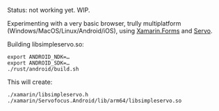 Status: not working yet. WIP.

Experimenting with a very basic browser, trully multiplatform (Windows/MacOS/Linux/Android/iOS),
using [Xamarin.Forms](https://xamarin.com/forms) and [Servo](https://servo.org/).

Building libsimpleservo.so:
```shell
export ANDROID_NDK=…
export ANDROID_SDK=…
./rust/android/build.sh
```

This will create:
```shell
./xamarin/libsimpleservo.h
./xamarin/Servofocus.Android/lib/arm64/libsimpleservo.so
```
